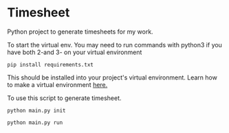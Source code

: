 # Timesheet
Python project to generate timesheets for my work.

To start the virtual env. You may need to run commands with python3 if you have both 2-and 3- on your virtual environment

```pip install requirements.txt```

This should be installed into your project's virtual environment. Learn how to make a virtual environment [here.](https://docs.python.org/3/library/venv.html)

To use this script to generate timesheet.

```python main.py init```

```python main.py run```
